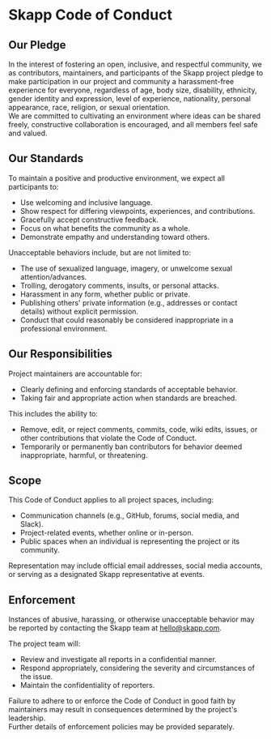 # Skapp Code of Conduct

## Our Pledge
In the interest of fostering an open, inclusive, and respectful community, we as contributors, maintainers, and participants of the Skapp project pledge to make participation in our project and community a harassment-free experience for everyone, regardless of age, body size, disability, ethnicity, gender identity and expression, level of experience, nationality, personal appearance, race, religion, or sexual orientation.  
We are committed to cultivating an environment where ideas can be shared freely, constructive collaboration is encouraged, and all members feel safe and valued.

## Our Standards
To maintain a positive and productive environment, we expect all participants to:
- Use welcoming and inclusive language.
- Show respect for differing viewpoints, experiences, and contributions.
- Gracefully accept constructive feedback.
- Focus on what benefits the community as a whole.
- Demonstrate empathy and understanding toward others.

Unacceptable behaviors include, but are not limited to:
- The use of sexualized language, imagery, or unwelcome sexual attention/advances.
- Trolling, derogatory comments, insults, or personal attacks.
- Harassment in any form, whether public or private.
- Publishing others' private information (e.g., addresses or contact details) without explicit permission.
- Conduct that could reasonably be considered inappropriate in a professional environment.

## Our Responsibilities
Project maintainers are accountable for:
- Clearly defining and enforcing standards of acceptable behavior.
- Taking fair and appropriate action when standards are breached.

This includes the ability to:
- Remove, edit, or reject comments, commits, code, wiki edits, issues, or other contributions that violate the Code of Conduct.
- Temporarily or permanently ban contributors for behavior deemed inappropriate, harmful, or threatening.

## Scope
This Code of Conduct applies to all project spaces, including:
- Communication channels (e.g., GitHub, forums, social media, and Slack).
- Project-related events, whether online or in-person.
- Public spaces when an individual is representing the project or its community.

Representation may include official email addresses, social media accounts, or serving as a designated Skapp representative at events.

## Enforcement
Instances of abusive, harassing, or otherwise unacceptable behavior may be reported by contacting the Skapp team at hello@skapp.com.

The project team will:
- Review and investigate all reports in a confidential manner.
- Respond appropriately, considering the severity and circumstances of the issue.
- Maintain the confidentiality of reporters.

Failure to adhere to or enforce the Code of Conduct in good faith by maintainers may result in consequences determined by the project's leadership.  
Further details of enforcement policies may be provided separately.
